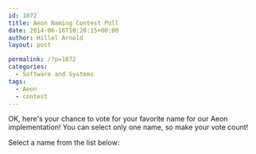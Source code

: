 ```yaml
---
id: 1072
title: Aeon Naming Contest Poll
date: 2014-06-16T10:20:15+00:00
author: Hillel Arnold
layout: post

permalink: /?p=1072
categories:
  - Software and Systems
tags:
  - Aeon
  - contest
---
```

OK, here's your chance to vote for your favorite name for our Aeon implementation! You can select only one name, so make your vote count!

<div class="widget-poll">
  <div class="widget-poll-question">
    Select a name from the list below:
  </div>
</div>